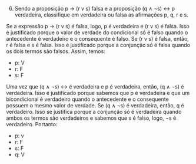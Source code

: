 6. Sendo a proposição p → (r v s) falsa e a proposição (q ∧ ¬s) <-> p verdadeira,
classifique em verdadeira ou falsa as afirmações p, q, r e s.

Se a expressão p → (r v s) é falsa, logo, p é verdadeira e (r v s) é falsa. Isso é justificado porque o valor de verdade do condicional só é falso quando o antecedente é verdadeiro e o consequente é falso.
Se (r v s) é falsa, então, r é falsa e s é falsa. Isso é justificado porque a conjunção só é falsa quando os dois termos são falsos.
Assim, temos:
- p: V
- r: F
- s: F

Uma vez que (q ∧ ¬s) <-> é verdadeira e p é verdadeira, então, (q ∧ ¬s) é verdadeira. Isso é justificado porque sabemos que p é verdadeira e que um bicondicional é verdadeiro quando o antecedente e o consequente possuem o mesmo valor de verdade.
Se (q ∧ ¬s) é verdadeira, então, q é verdadeiro. Isso se justifica porque a conjunção só é verdadeira quando ambos os termos são verdadeiros e sabemos que s é falso, logo, ¬s é verdadeiro.
Portanto:
- p: v
- r: F
- s: F
- q: V


  
